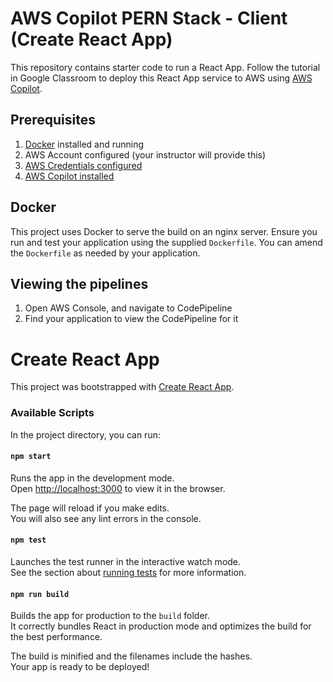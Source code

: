 # AWS Copilot PERN Stack - Client (Create React App)

This repository contains starter code to run a React App. Follow the tutorial in Google Classroom to deploy this React App service to AWS using [AWS Copilot](https://aws.github.io/copilot-cli/).

## Prerequisites

1. [Docker](https://www.docker.com/) installed and running
2. AWS Account configured (your instructor will provide this)
3. [AWS Credentials configured](https://docs.aws.amazon.com/cli/latest/userguide/cli-configure-files.html)
4. [AWS Copilot installed](https://aws.github.io/copilot-cli/)

## Docker

This project uses Docker to serve the build on an nginx server. Ensure you run and test your application using the supplied `Dockerfile`. You can amend the `Dockerfile` as needed by your application.

## Viewing the pipelines

1. Open AWS Console, and navigate to CodePipeline
2. Find your application to view the CodePipeline for it

# Create React App

This project was bootstrapped with [Create React App](https://github.com/facebook/create-react-app).

### Available Scripts

In the project directory, you can run:

#### `npm start`

Runs the app in the development mode.\
Open [http://localhost:3000](http://localhost:3000) to view it in the browser.

The page will reload if you make edits.\
You will also see any lint errors in the console.

#### `npm test`

Launches the test runner in the interactive watch mode.\
See the section about [running tests](https://facebook.github.io/create-react-app/docs/running-tests) for more information.

#### `npm run build`

Builds the app for production to the `build` folder.\
It correctly bundles React in production mode and optimizes the build for the best performance.

The build is minified and the filenames include the hashes.\
Your app is ready to be deployed!